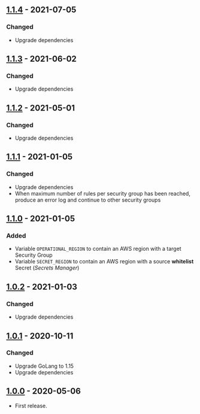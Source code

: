 ## [1.1.4] - 2021-07-05
### Changed
- Upgrade dependencies

## [1.1.3] - 2021-06-02
### Changed
- Upgrade dependencies

## [1.1.2] - 2021-05-01
### Changed
- Upgrade dependencies

## [1.1.1] - 2021-01-05
### Changed
- Upgrade dependencies
- When maximum number of rules per security group has been reached, produce an error log and continue to other security groups

## [1.1.0] - 2021-01-05
### Added
- Variable `OPERATIONAL_REGION` to contain an AWS region with a target Security Group
- Variable `SECRET_REGION` to contain an AWS region with a source **whitelist** Secret (*Secrets Manager*)

## [1.0.2] - 2021-01-03
### Changed
- Upgrade dependencies

## [1.0.1] - 2020-10-11
### Changed
- Upgrade GoLang to 1.15
- Upgrade dependencies

## [1.0.0] - 2020-05-06
- First release.

[1.1.4]: https://github.com/ReasonSoftware/security-group-manager/compare/v1.1.3...v1.1.4
[1.1.3]: https://github.com/ReasonSoftware/security-group-manager/compare/v1.1.2...v1.1.3
[1.1.2]: https://github.com/ReasonSoftware/security-group-manager/compare/v1.1.1...v1.1.2
[1.1.1]: https://github.com/ReasonSoftware/security-group-manager/compare/v1.1.0...v1.1.1
[1.1.0]: https://github.com/ReasonSoftware/security-group-manager/compare/v1.0.2...v1.1.0
[1.0.2]: https://github.com/ReasonSoftware/security-group-manager/compare/v1.0.1...v1.0.2
[1.0.1]: https://github.com/ReasonSoftware/security-group-manager/compare/v1.0.0...v1.0.1
[1.0.0]: https://github.com/ReasonSoftware/security-group-manager/releases/tag/v1.0.0
